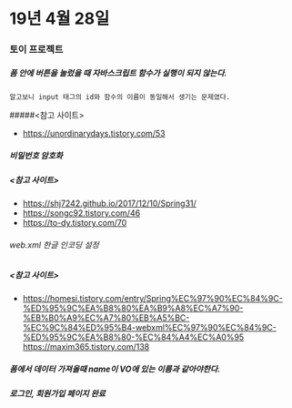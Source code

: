 # 19년 4월 28일

### 토이 프로젝트

##### 폼 안에 버튼을 눌렀을 때 자바스크립트 함수가 실행이 되지 않는다.
    알고보니 input 태그의 id와 함수의 이름이 동일해서 생기는 문제였다.
    
#####<참고 사이트>
  * https://unordinarydays.tistory.com/53

##### 비밀번호 암호화
##### <참고 사이트>
  * https://shj7242.github.io/2017/12/10/Spring31/
  * https://songc92.tistory.com/46
  * https://to-dy.tistory.com/70

###### web.xml 한글 인코딩 설정
##### <참고 사이트>
  * https://homesi.tistory.com/entry/Spring%EC%97%90%EC%84%9C-%ED%95%9C%EA%B8%80%EA%B9%A8%EC%A7%90-%EB%B0%A9%EC%A7%80%EB%A5%BC-%EC%9C%84%ED%95%B4-webxml%EC%97%90%EC%84%9C-%ED%95%9C%EA%B8%80-%EC%84%A4%EC%A0%95
https://maxim365.tistory.com/138

##### 폼에서 데이터 가져올때 name이 VO에 있는 이름과 같아야한다.

##### 로그인, 회원가입 페이지 완료

